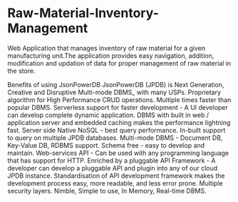 # Raw-Material-Inventory-Management

Web Application that manages inventory of raw material for a given manufacturing unit.The application provides easy navigation, addition, modification and updation of data for proper management of raw material in the store.

Benefits of using JsonPowerDB JsonPowerDB (JPDB) is Next Generation, Creative and Disruptive Multi-mode DBMS_ with many USPs. Proprietary algorithm for High Performance CRUD operations. Multiple times faster than popular DBMS. Serverless support for faster development - A UI developer can develop complete dynamic application. DBMS with built in web / application server and embedded caching makes the performance lightning fast. Server side Native NoSQL - best query performance. In-built support to query on multiple JPDB databases. Multi-mode DBMS - Document DB, Key-Value DB, RDBMS support. Schema free - easy to develop and maintain. Web-services API - Can be used with any programming language that has support for HTTP. Enriched by a pluggable API Framework - A developer can develop a pluggable API and plugin into any of our cloud JPDB instance. Standardisation of API development framework makes the development process easy, more readable, and less error prone. Multiple security layers. Nimble, Simple to use, In Memory, Real-time DBMS.
